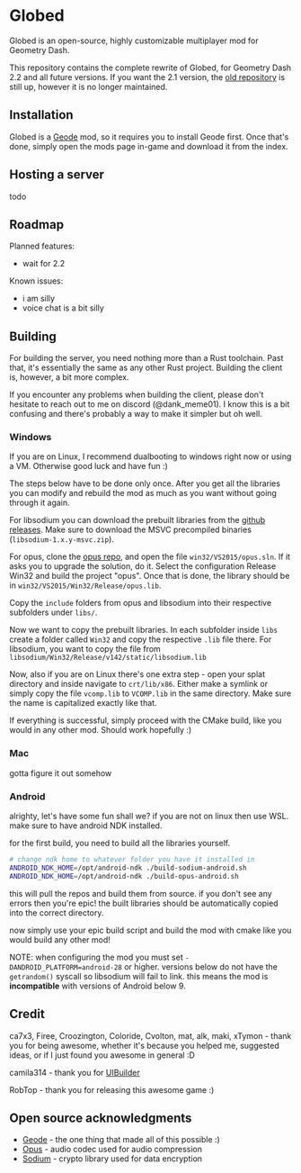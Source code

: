 # Globed

Globed is an open-source, highly customizable multiplayer mod for Geometry Dash.

This repository contains the complete rewrite of Globed, for Geometry Dash 2.2 and all future versions. If you want the 2.1 version, the [old repository](https://github.com/dankmeme01/globed) is still up, however it is no longer maintained.

## Installation

Globed is a [Geode](https://github.com/geode-sdk/geode) mod, so it requires you to install Geode first. Once that's done, simply open the mods page in-game and download it from the index.

## Hosting a server

todo

## Roadmap

Planned features:

* wait for 2.2

Known issues:

* i am silly
* voice chat is a bit silly

## Building

For building the server, you need nothing more than a Rust toolchain. Past that, it's essentially the same as any other Rust project. Building the client is, however, a bit more complex.

If you encounter any problems when building the client, please don't hesitate to reach out to me on discord (@dank_meme01). I know this is a bit confusing and there's probably a way to make it simpler but oh well.

### Windows

If you are on Linux, I recommend dualbooting to windows right now or using a VM. Otherwise good luck and have fun :)

The steps below have to be done only once. After you get all the libraries you can modify and rebuild the mod as much as you want without going through it again.

For libsodium you can download the prebuilt libraries from the [github releases](https://github.com/jedisct1/libsodium/releases). Make sure to download the MSVC precompiled binaries  (`libsodium-1.x.y-msvc.zip`).

For opus, clone the [opus repo](https://github.com/xiph/opus), and open the file `win32/VS2015/opus.sln`. If it asks you to upgrade the solution, do it. Select the configuration Release Win32 and build the project "opus". Once that is done, the library should be in `win32/VS2015/Win32/Release/opus.lib`.

Copy the `include` folders from opus and libsodium into their respective subfolders under `libs/`.

Now we want to copy the prebuilt libraries. In each subfolder inside `libs` create a folder called `Win32` and copy the respective `.lib` file there. For libsodium, you want to copy the file from `libsodium/Win32/Release/v142/static/libsodium.lib`

Now, also if you are on Linux there's one extra step - open your splat directory and inside navigate to `crt/lib/x86`. Either make a symlink or simply copy the file `vcomp.lib` to `VCOMP.lib` in the same directory. Make sure the name is capitalized exactly like that.

If everything is successful, simply proceed with the CMake build, like you would in any other mod. Should work hopefully :)

### Mac

gotta figure it out somehow

### Android

alrighty, let's have some fun shall we? if you are not on linux then use WSL. make sure to have android NDK installed.

for the first build, you need to build all the libraries yourself.

```sh
# change ndk home to whatever folder you have it installed in
ANDROID_NDK_HOME=/opt/android-ndk ./build-sodium-android.sh
ANDROID_NDK_HOME=/opt/android-ndk ./build-opus-android.sh
```

this will pull the repos and build them from source. if you don't see any errors then you're epic! the built libraries should be automatically copied into the correct directory.

now simply use your epic build script and build the mod with cmake like you would build any other mod!

NOTE: when configuring the mod you must set `-DANDROID_PLATFORM=android-28` or higher. versions below do not have the `getrandom()` syscall so libsodium will fail to link. this means the mod is **incompatible** with versions of Android below 9.

## Credit

ca7x3, Firee, Croozington, Coloride, Cvolton, mat, alk, maki, xTymon - thank you for being awesome, whether it's because you helped me, suggested ideas, or if I just found you awesome in general :D

camila314 - thank you for [UIBuilder](https://github.com/camila314/uibuilder)

RobTop - thank you for releasing this awesome game :)

## Open source acknowledgments

* [Geode](https://github.com/geode-sdk/geode) - the one thing that made all of this possible :)
* [Opus](https://github.com/xiph/opus) - audio codec used for audio compression
* [Sodium](https://github.com/jedisct1/libsodium) - crypto library used for data encryption